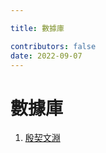 ```yaml
---

title: 數據庫

contributors: false
date: 2022-09-07
---
```

# 數據庫
1. [殷契文淵](http://jgw.aynu.edu.cn/ajaxpage/home2.0/index.html?ReturnUrl=%2fHome)